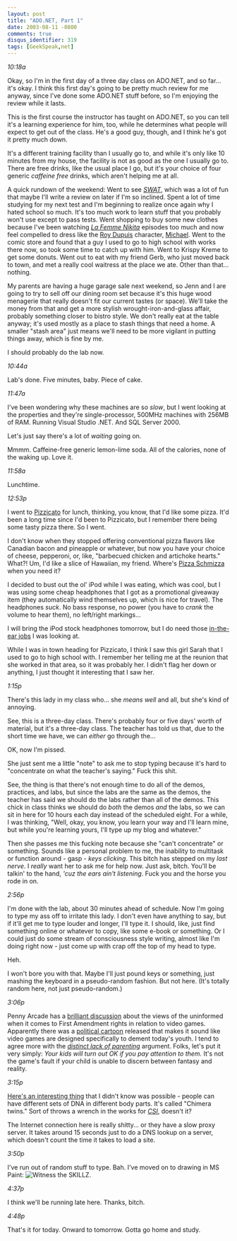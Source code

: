 ```yaml
---
layout: post
title: "ADO.NET, Part 1"
date: 2003-08-11 -0800
comments: true
disqus_identifier: 319
tags: [GeekSpeak,net]
---
```

*10:18a*
 
 Okay, so I'm in the first day of a three day class on ADO.NET, and so
far... it's okay. I think this first day's going to be pretty much
review for me anyway, since I've done some ADO.NET stuff before, so I'm
enjoying the review while it lasts.
 
 This is the first course the instructor has taught on ADO.NET, so you
can tell it's a learning experience for him, too, while he determines
what people will expect to get out of the class. He's a good guy,
though, and I think he's got it pretty much down.
 
 It's a different training facility than I usually go to, and while it's
only like 10 minutes from my house, the facility is not as good as the
one I usually go to. There are free drinks, like the usual place I go,
but it's your choice of four generic *caffeine free* drinks, which
aren't helping me at all.
 
 A quick rundown of the weekend: Went to see
[*SWAT*](http://us.imdb.com/Title?0257076), which was a lot of fun that
maybe I'll write a review on later if I'm so inclined. Spent a lot of
time studying for my next test and I'm beginning to realize once again
why I hated school so much. It's too much work to learn stuff that you
probably won't use except to pass tests. Went shopping to buy some new
clothes because I've been watching [*La Femme
Nikita*](http://www.usanetwork.com/series/nikita/) episodes too much and
now feel compelled to dress like the [Roy
Dupuis](http://us.imdb.com/Name?Dupuis,%20Roy) character,
[Michael](http://www.usanetwork.com/series/nikita/michael.html). Went to
the comic store and found that a guy I used to go to high school with
works there now, so took some time to catch up with him. Went to Krispy
Kreme to get some donuts. Went out to eat with my friend Gerb, who just
moved back to town, and met a really cool waitress at the place we ate.
Other than that... nothing.
 
 My parents are having a huge garage sale next weekend, so Jenn and I
are going to try to sell off our dining room set because it's this huge
wood menagerie that really doesn't fit our current tastes (or space).
We'll take the money from that and get a more stylish
wrought-iron-and-glass affair, probably something closer to bistro
style. We don't really eat at the table anyway; it's used mostly as a
place to stash things that need a home. A smaller "stash area" just
means we'll need to be more vigilant in putting things away, which is
fine by me.
 
 I should probably do the lab now.
 
 *10:44a*
 
 Lab's done. Five minutes, baby. Piece of cake.
 
 *11:47a*
 
 I've been wondering why these machines are so *slow*, but I went
looking at the properties and they're single-processor, 500MHz machines
with 256MB of RAM. Running Visual Studio .NET. And SQL Server 2000.
 
 Let's just say there's a lot of *waiting* going on.
 
 Mmmm. Caffeine-free generic lemon-lime soda. All of the calories, none
of the waking up. Love it.
 
 *11:58a*
 
 Lunchtime.
 
 *12:53p*
 
 I went to [Pizzicato](http://www.pizzicatogourmetpizza.com/) for lunch,
thinking, you know, that I'd like some pizza. It'd been a long time
since I'd been to Pizzicato, but I remember there being some tasty pizza
there. So I went.
 
 I don't know when they stopped offering conventional pizza flavors like
Canadian bacon and pineapple or whatever, but now you have your choice
of cheese, pepperoni, or, like, "barbecued chicken and artichoke
hearts." What?! Um, I'd like a slice of Hawaiian, my friend. Where's
[Pizza Schmizza](http://www.schmizza.com/) when you need it?
 
 I decided to bust out the ol' iPod while I was eating, which was cool,
but I was using some cheap headphones that I got as a promotional
giveaway item (they automatically wind themselves up, which is nice for
travel). The headphones *suck*. No bass response, no power (you have to
*crank* the volume to hear them), no left/right markings...
 
 I will bring the iPod stock headphones tomorrow, but I do need those
[in-the-ear
jobs](http://www.amazon.com/exec/obidos/ASIN/B000092YQW/mhsvortex) I was
looking at.
 
 While I was in town heading for Pizzicato, I think I saw this girl
Sarah that I used to go to high school with. I remember her telling me
at the reunion that she worked in that area, so it was probably her. I
didn't flag her down or anything, I just thought it interesting that I
saw her.
 
 *1:15p*
 
 There's this lady in my class who... she *means well* and all, but
she's kind of annoying.
 
 See, this is a three-day class. There's probably four or five days'
worth of material, but it's a three-day class. The teacher has told us
that, due to the short time we have, we can *either* go through the...
 
 OK, now I'm pissed.
 
 She just sent me a little "note" to ask me to stop typing because it's
hard to "concentrate on what the teacher's saying." Fuck this shit.
 
 See, the thing is that there's not enough time to do all of the demos,
practices, and labs, but since the labs are the same as the demos, the
teacher has said we should do the labs rather than all of the demos.
This chick in class thinks we should do *both* the demos *and* the labs,
so we can sit in here for 10 hours each day instead of the scheduled
eight. For a while, I was thinking, "Well, okay, you know, you learn
your way and I'll learn mine, but while you're learning yours, I'll type
up my blog and whatever."
 
 Then she passes me this fucking note because she "can't concentrate" or
something. Sounds like a personal problem to me, the inability to
multitask or function around - gasp - *keys clicking*. This bitch has
stepped on my *last nerve*. I *really* want her to ask me for help now.
Just ask, bitch. You'll be talkin' to the hand, *'cuz the ears ain't
listening*. Fuck you and the horse you rode in on.
 
 *2:56p*
 
 I'm done with the lab, about 30 minutes ahead of schedule. Now I'm
going to type my ass off to irritate this lady. I don't even have
anything to say, but if it'll get me to type louder and longer, I'll
type it. I should, like, just find something online or whatever to copy,
like some e-book or something. Or I could just do some stream of
consciousness style writing, almost like I'm doing right now - just come
up with crap off the top of my head to type.
 
 Heh.
 
 I won't bore you with that. Maybe I'll just pound keys or something,
just mashing the keyboard in a pseudo-random fashion. But not here.
(It's totally random here, not just pseudo-random.)
 
 *3:06p*
 
 Penny Arcade has a [brilliant
discussion](http://www.penny-arcade.com/news.php3?date=2003-08-11) about
the views of the uninformed when it comes to First Amendment rights in
relation to video games. Apparently there was a [political
cartoon](http://www.penny-arcade.com/docs/policar.jpg) released that
makes it sound like video games are designed specifically to dement
today's youth. I tend to agree more with the [*distinct lack of
parenting*](http://www.penny-arcade.com/view.php3?date=2003-08-11)
argument. Folks, let's put it very simply: *Your kids will turn out OK
if you pay attention to them.* It's not the game's fault if your child
is unable to discern between fantasy and reality.
 
 *3:15p*
 
 [Here's an interesting
thing](http://science.slashdot.org/science/03/08/11/1345228.shtml?tid=134)
that I didn't know was possible - people can have different sets of DNA
in different body parts. It's called "Chimera twins." Sort of throws a
wrench in the works for
[*CSI*](http://www.cbs.com/primetime/csi/main.shtml), doesn't it?
 
 The Internet connection here is really shitty... or they have a slow
proxy server. It takes around 15 seconds just to do a DNS lookup on a
server, which doesn't count the time it takes to load a site.
 
 *3:50p*
 
 I've run out of random stuff to type. Bah. I've moved on to drawing in
MS Paint:
![Witness the
SKILLZ](https://hyqi8g.blu.livefilestore.com/y2po7-h7R2A3UTp8-eqb433PWLwx5WOleOQEjgLrstvvgGwf96RBXSF3oHtbjtg2qqi6f8wb-1dvxJPx7AAZ0f2z6INmkA94W622XU0UilqMDY/20030811artskillz.gif?psid=1).
 
 *4:37p*
 
 I think we'll be running late here. Thanks, bitch.
 
 *4:48p*
 
 That's it for today. Onward to tomorrow. Gotta go home and study.
